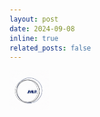 ```yaml
---
layout: post
date: 2024-09-08
inline: true
related_posts: false
---
```


<img src="/assets/Badge_JMLR/I_review_JMLR.gif" alt="drawing" width="70"/>